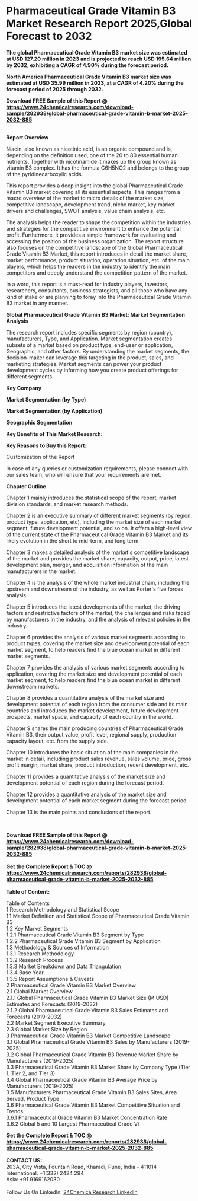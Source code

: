 <h1>Pharmaceutical Grade Vitamin B3 Market Research Report 2025,Global Forecast to 2032</h1><p><strong>The global Pharmaceutical Grade Vitamin B3 market size was estimated at USD 127.20 million in 2023 and is projected to reach USD 195.64 million by 2032, exhibiting a CAGR of 4.90% during the forecast period.</strong></p><p>
</p><p><strong>North America Pharmaceutical Grade Vitamin B3 market size was estimated at USD 35.99 million in 2023, at a CAGR of 4.20% during the forecast period of 2025 through 2032.</strong></p><div><b>Download FREE Sample of this Report @ 
            <a href="https://www.24chemicalresearch.com/download-sample/282938/global-pharmaceutical-grade-vitamin-b-market-2025-2032-885">
            https://www.24chemicalresearch.com/download-sample/282938/global-pharmaceutical-grade-vitamin-b-market-2025-2032-885</a></b></div><br><p>
</p><p><strong>Report Overview</strong></p><p>
</p><p>Niacin, also known as nicotinic acid, is an organic compound and is, depending on the definition used, one of the 20 to 80 essential human nutrients. Together with nicotinamide it makes up the group known as vitamin B3 complex. It has the formula C6H5NO2 and belongs to the group of the pyridinecarboxylic acids.</p><p>
</p><p>This report provides a deep insight into the global Pharmaceutical Grade Vitamin B3 market covering all its essential aspects. This ranges from a macro overview of the market to micro details of the market size, competitive landscape, development trend, niche market, key market drivers and challenges, SWOT analysis, value chain analysis, etc.</p><p>
</p><p>The analysis helps the reader to shape the competition within the industries and strategies for the competitive environment to enhance the potential profit. Furthermore, it provides a simple framework for evaluating and accessing the position of the business organization. The report structure also focuses on the competitive landscape of the Global Pharmaceutical Grade Vitamin B3 Market, this report introduces in detail the market share, market performance, product situation, operation situation, etc. of the main players, which helps the readers in the industry to identify the main competitors and deeply understand the competition pattern of the market.</p><p>
In a word, this report is a must-read for industry players, investors, researchers, consultants, business strategists, and all those who have any kind of stake or are planning to foray into the Pharmaceutical Grade Vitamin B3 market in any manner.</p><p>
</p><p><strong>Global Pharmaceutical Grade Vitamin B3 Market: Market Segmentation Analysis</strong></p><p>
</p><p>The research report includes specific segments by region (country), manufacturers, Type, and Application. Market segmentation creates subsets of a market based on product type, end-user or application, Geographic, and other factors. By understanding the market segments, the decision-maker can leverage this targeting in the product, sales, and marketing strategies. Market segments can power your product development cycles by informing how you create product offerings for different segments.</p><p>
</p><p><strong>Key Company</strong></p><p>
</p><p>
</p><p><strong>Market Segmentation (by Type)</strong></p><p>
</p><p>
</p><p><strong>Market Segmentation (by Application)</strong></p><p>
</p><p>
</p><p><strong>Geographic Segmentation</strong></p><p>
</p><p>
</p><p><strong>Key Benefits of This Market Research:</strong></p><p>
</p><p>
</p><p><strong>Key Reasons to Buy this Report:</strong></p><p>
</p><p>
</p><p>Customization of the Report</p><p>
In case of any queries or customization requirements, please connect with our sales team, who will ensure that your requirements are met.</p><p>
</p><p><strong>Chapter Outline</strong></p><p>
</p><p>Chapter 1 mainly introduces the statistical scope of the report, market division standards, and market research methods.</p><p>
Chapter 2 is an executive summary of different market segments (by region, product type, application, etc), including the market size of each market segment, future development potential, and so on. It offers a high-level view of the current state of the Pharmaceutical Grade Vitamin B3 Market and its likely evolution in the short to mid-term, and long term.</p><p>
Chapter 3 makes a detailed analysis of the market's competitive landscape of the market and provides the market share, capacity, output, price, latest development plan, merger, and acquisition information of the main manufacturers in the market.</p><p>
Chapter 4 is the analysis of the whole market industrial chain, including the upstream and downstream of the industry, as well as Porter's five forces analysis.</p><p>
Chapter 5 introduces the latest developments of the market, the driving factors and restrictive factors of the market, the challenges and risks faced by manufacturers in the industry, and the analysis of relevant policies in the industry.</p><p>
Chapter 6 provides the analysis of various market segments according to product types, covering the market size and development potential of each market segment, to help readers find the blue ocean market in different market segments.</p><p>
Chapter 7 provides the analysis of various market segments according to application, covering the market size and development potential of each market segment, to help readers find the blue ocean market in different downstream markets.</p><p>
Chapter 8 provides a quantitative analysis of the market size and development potential of each region from the consumer side and its main countries and introduces the market development, future development prospects, market space, and capacity of each country in the world.</p><p>
Chapter 9 shares the main producing countries of Pharmaceutical Grade Vitamin B3, their output value, profit level, regional supply, production capacity layout, etc. from the supply side.</p><p>
Chapter 10 introduces the basic situation of the main companies in the market in detail, including product sales revenue, sales volume, price, gross profit margin, market share, product introduction, recent development, etc.</p><p>
Chapter 11 provides a quantitative analysis of the market size and development potential of each region during the forecast period.</p><p>
Chapter 12 provides a quantitative analysis of the market size and development potential of each market segment during the forecast period.</p><p>
Chapter 13 is the main points and conclusions of the report.</p><p>
 </p><div><b>Download FREE Sample of this Report @ 
            <a href="https://www.24chemicalresearch.com/download-sample/282938/global-pharmaceutical-grade-vitamin-b-market-2025-2032-885">
            https://www.24chemicalresearch.com/download-sample/282938/global-pharmaceutical-grade-vitamin-b-market-2025-2032-885</a></b></div><br><div><b>Get the Complete Report & TOC @ 
            <a href="https://www.24chemicalresearch.com/reports/282938/global-pharmaceutical-grade-vitamin-b-market-2025-2032-885">
            https://www.24chemicalresearch.com/reports/282938/global-pharmaceutical-grade-vitamin-b-market-2025-2032-885</a></b></div><br>
            <b>Table of Content:</b><p>Table of Contents<br />
1 Research Methodology and Statistical Scope<br />
1.1 Market Definition and Statistical Scope of Pharmaceutical Grade Vitamin B3<br />
1.2 Key Market Segments<br />
1.2.1 Pharmaceutical Grade Vitamin B3 Segment by Type<br />
1.2.2 Pharmaceutical Grade Vitamin B3 Segment by Application<br />
1.3 Methodology & Sources of Information<br />
1.3.1 Research Methodology<br />
1.3.2 Research Process<br />
1.3.3 Market Breakdown and Data Triangulation<br />
1.3.4 Base Year<br />
1.3.5 Report Assumptions & Caveats<br />
2 Pharmaceutical Grade Vitamin B3 Market Overview<br />
2.1 Global Market Overview<br />
2.1.1 Global Pharmaceutical Grade Vitamin B3 Market Size (M USD) Estimates and Forecasts (2019-2032)<br />
2.1.2 Global Pharmaceutical Grade Vitamin B3 Sales Estimates and Forecasts (2019-2032)<br />
2.2 Market Segment Executive Summary<br />
2.3 Global Market Size by Region<br />
3 Pharmaceutical Grade Vitamin B3 Market Competitive Landscape<br />
3.1 Global Pharmaceutical Grade Vitamin B3 Sales by Manufacturers (2019-2025)<br />
3.2 Global Pharmaceutical Grade Vitamin B3 Revenue Market Share by Manufacturers (2019-2025)<br />
3.3 Pharmaceutical Grade Vitamin B3 Market Share by Company Type (Tier 1, Tier 2, and Tier 3)<br />
3.4 Global Pharmaceutical Grade Vitamin B3 Average Price by Manufacturers (2019-2025)<br />
3.5 Manufacturers Pharmaceutical Grade Vitamin B3 Sales Sites, Area Served, Product Type<br />
3.6 Pharmaceutical Grade Vitamin B3 Market Competitive Situation and Trends<br />
3.6.1 Pharmaceutical Grade Vitamin B3 Market Concentration Rate<br />
3.6.2 Global 5 and 10 Largest Pharmaceutical Grade Vi</p><div><b>Get the Complete Report & TOC @ 
            <a href="https://www.24chemicalresearch.com/reports/282938/global-pharmaceutical-grade-vitamin-b-market-2025-2032-885">
            https://www.24chemicalresearch.com/reports/282938/global-pharmaceutical-grade-vitamin-b-market-2025-2032-885</a></b></div><br><b>CONTACT US:</b><br>
            203A, City Vista, Fountain Road, Kharadi, Pune, India - 411014<br>
            International: +1(332) 2424 294<br>
            Asia: +91 9169162030 <br><br>
            Follow Us On LinkedIn: <a href="https://www.linkedin.com/company/24chemicalresearch/">24ChemicalResearch LinkedIn</a>